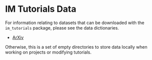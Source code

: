# IM Tutorials Data

For information relating to datasets that can be downloaded with the
`im_tutorials` package, please see the data dictionaries.

- [ArXiv](dictionaries/arxiv.md)

Otherwise, this is a set of empty directories to store data locally when
working on projects or modifying tutorials.
